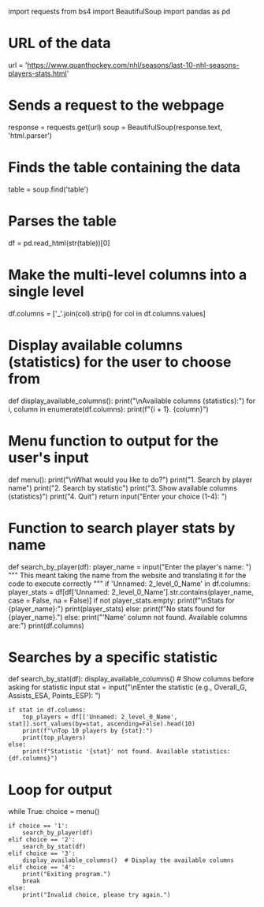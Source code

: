 import requests
from bs4 import BeautifulSoup
import pandas as pd

# URL of the data
url = 'https://www.quanthockey.com/nhl/seasons/last-10-nhl-seasons-players-stats.html'

# Sends a request to the webpage
response = requests.get(url)
soup = BeautifulSoup(response.text, 'html.parser')

# Finds the table containing the data
table = soup.find('table')

# Parses the table 
df = pd.read_html(str(table))[0]

# Make the multi-level columns into a single level 
df.columns = ['_'.join(col).strip() for col in df.columns.values]

# Display available columns (statistics) for the user to choose from
def display_available_columns():
    print("\nAvailable columns (statistics):")
    for i, column in enumerate(df.columns):
        print(f"{i + 1}. {column}")

# Menu function to output for the user's input
def menu():
    print("\nWhat would you like to do?")
    print("1. Search by player name")
    print("2. Search by statistic")
    print("3. Show available columns (statistics)")
    print("4. Quit")
    return input("Enter your choice (1-4): ")

# Function to search player stats by name
def search_by_player(df):
    player_name = input("Enter the player's name: ")
    """
    This meant taking the name from the website and translating it for the code to execute correctly
    """
    if 'Unnamed: 2_level_0_Name' in df.columns:
        player_stats = df[df['Unnamed: 2_level_0_Name'].str.contains(player_name, case = False, na = False)]
        if not player_stats.empty:
            print(f"\nStats for {player_name}:")
            print(player_stats)
        else:
            print(f"No stats found for {player_name}.")
    else:
        print("'Name' column not found. Available columns are:")
        print(df.columns)

# Searches by a specific statistic
def search_by_stat(df):
    display_available_columns()  # Show columns before asking for statistic input
    stat = input("\nEnter the statistic (e.g., Overall_G, Assists_ESA, Points_ESP): ")
    
    if stat in df.columns:
        top_players = df[['Unnamed: 2_level_0_Name', stat]].sort_values(by=stat, ascending=False).head(10)
        print(f"\nTop 10 players by {stat}:")
        print(top_players)
    else:
        print(f"Statistic '{stat}' not found. Available statistics: {df.columns}")

# Loop for output 
while True:
    choice = menu()
    
    if choice == '1':
        search_by_player(df)
    elif choice == '2':
        search_by_stat(df)
    elif choice == '3':
        display_available_columns()  # Display the available columns
    elif choice == '4':
        print("Exiting program.")
        break
    else:
        print("Invalid choice, please try again.")
